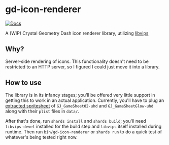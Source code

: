 # gd-icon-renderer

[![Docs](https://img.shields.io/badge/docs-available-brightgreen.svg)](https://oatmealine.github.io/gd-icon-renderer/)

A (WIP) Crystal Geometry Dash icon renderer library, utilizing [libvips](https://www.libvips.org/)

## Why?

Server-side rendering of icons. This functionality doesn't need to be restricted to an HTTP server, so I figured I could just move it into a library.

## How to use

The library is in its infancy stages; you'll be offered very little support in getting this to work in an actual application. Currently, you'll have to plug an [extracted spritesheet](https://gdcolon.com/gdsplitter/) of `GJ_GameSheet02-uhd` and `GJ_GameSheetGlow-uhd` along with their `plist` files in `data/`.

After that's done, run `shards install` and `shards build`; you'll need `libvips-devel` installed for the build step and `libvips` itself installed during runtime. Then run `bin/gd-icon-renderer` or `shards run` to do a quick test of whatever's being tested right now.